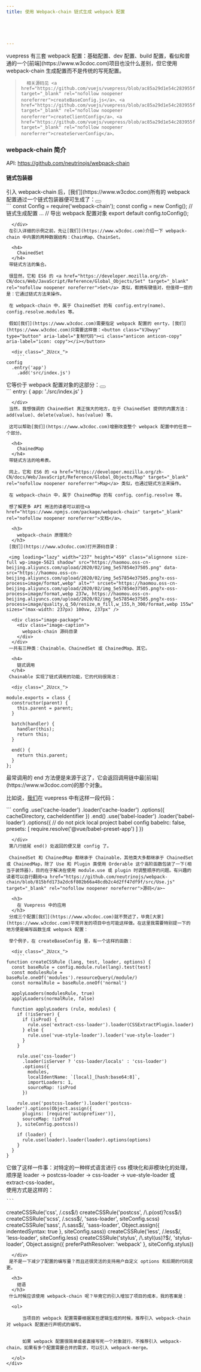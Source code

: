 ```yaml
---
title: 使用 Webpack-chain 链式生成 webpack 配置





---
```

<div>
 vuepress 有三套 webpack 配置：基础配置、dev 配置、build 配置，看似和普通的一个[前端](https://www.w3cdoc.com)项目也没什么差别，但它使用 webpack-chain 生成配置而不是传统的写死配置。
  
  <blockquote>
    
      相关源码见 <a href="https://github.com/vuejs/vuepress/blob/ac85a29d1e54c283955f72b32a29715855975811/lib/webpack/createBaseConfig.js" target="_blank" rel="nofollow noopener noreferrer">createBaseConfig.js</a>、<a href="https://github.com/vuejs/vuepress/blob/ac85a29d1e54c283955f72b32a29715855975811/lib/webpack/createClientConfig.js" target="_blank" rel="nofollow noopener noreferrer">createClientConfig</a>、<a href="https://github.com/vuejs/vuepress/blob/ac85a29d1e54c283955f72b32a29715855975811/lib/webpack/createServerConfig.js" target="_blank" rel="nofollow noopener noreferrer">createServerConfig</a>。
    
  </blockquote>
  <h3>
    webpack-chain 简介
  </h3>
 API: <a href="https://github.com/neutrinojs/webpack-chain">https://github.com/neutrinojs/webpack-chain</a>
  
  <h4>
    链式包装器
  </h4>
 引入 webpack-chain 后，[我们](https://www.w3cdoc.com)所有的 webpack 配置通过一个链式包装器便可生成了：<button class="VJbwyy" type="button" aria-label="复制代码"><i class="anticon anticon-copy" aria-label="icon: copy"></i></button>
  
  <div class="_2Uzcx_">
    ```
const Config = require('webpack-chain');
const config = new Config();
// 链式生成配置
...
// 导出 webpack 配置对象
export default config.toConfig();

```
  </div>
 在引入详细的示例之前，先让[我们](https://www.w3cdoc.com)介绍一下 webpack-chain 中内置的两种数据结构：ChainMap、ChainSet。
  
  <h4>
    ChainedSet
  </h4>
 带链式方法的集合。
  
 很显然，它和 ES6 的 <a href="https://developer.mozilla.org/zh-CN/docs/Web/JavaScript/Reference/Global_Objects/Set" target="_blank" rel="nofollow noopener noreferrer">Set</a> 类似，都拥有键值对，但值得一提的是：它通过链式方法来操作。
  
 在 webpack-chain 中，属于 ChainedSet 的有 config.entry(name)、config.resolve.modules 等。
  
 假如[我们](https://www.w3cdoc.com)需要指定 webpack 配置的 enrty，[我们](https://www.w3cdoc.com)只需要这样做：<button class="VJbwyy" type="button" aria-label="复制代码"><i class="anticon anticon-copy" aria-label="icon: copy"></i></button>
  
  <div class="_2Uzcx_">
    ```
config
  .entry('app')
    .add('src/index.js')

```
  </div>
 它等价于 webpack 配置对象的这部分：<button class="VJbwyy" type="button" aria-label="复制代码"><i class="anticon anticon-copy" aria-label="icon: copy"></i></button>
  
  <div class="_2Uzcx_">
    ```
entry: {
  app: './src/index.js'
}

```
  </div>
 当然，我想强调的 ChainedSet 真正强大的地方，在于 ChainedSet 提供的内置方法：add(value)、delete(value)、has(value) 等。
  
 这可以帮助[我们](https://www.w3cdoc.com)增删改查整个 webpack 配置中的任意一个部分。
  
  <h4>
    ChainedMap
  </h4>
 带链式方法的哈希表。
  
 同上，它和 ES6 的 <a href="https://developer.mozilla.org/zh-CN/docs/Web/JavaScript/Reference/Global_Objects/Map" target="_blank" rel="nofollow noopener noreferrer">Map</a> 类似，也通过链式方法来操作。
  
 在 webpack-chain 中，属于 ChainedMap 的有 config、config.resolve 等。
  
 想了解更多 API 用法的读者可以前往<a href="https://www.npmjs.com/package/webpack-chain" target="_blank" rel="nofollow noopener noreferrer">文档</a>。
  
  <h3>
    webpack-chain 原理简介
  </h3>
 [我们](https://www.w3cdoc.com)打开源码目录：
  
 <img loading="lazy" width="237" height="459" class="alignnone size-full wp-image-5621 shadow" src="https://haomou.oss-cn-beijing.aliyuncs.com/upload/2020/02/img_5e57854e37505.png" data-src="https://haomou.oss-cn-beijing.aliyuncs.com/upload/2020/02/img_5e57854e37505.png?x-oss-process=image/format,webp" alt="" srcset="https://haomou.oss-cn-beijing.aliyuncs.com/upload/2020/02/img_5e57854e37505.png?x-oss-process=image/format,webp 237w, https://haomou.oss-cn-beijing.aliyuncs.com/upload/2020/02/img_5e57854e37505.png?x-oss-process=image/quality,q_50/resize,m_fill,w_155,h_300/format,webp 155w" sizes="(max-width: 237px) 100vw, 237px" />
  
  <div class="image-package">
    <div class="image-caption">
      webpack-chain 源码目录
    </div>
  </div>
 一共有三种类：Chainable、ChainedSet 或 ChainedMap、其它。
  
  <h4>
    链式调用
  </h4>
 Chainable 实现了链式调用的功能，它的代码很简洁：
  
  <div class="_2Uzcx_">
    ```
module.exports = class {
  constructor(parent) {
    this.parent = parent;
  }

  batch(handler) {
    handler(this);
    return this;
  }

  end() {
    return this.parent;
  }
};

```
  </div>
 最常调用的 end 方法便是来源于这了，它会返回调用链中最[前端](https://www.w3cdoc.com)的那个对象。
  
 比如说，[我们](https://www.w3cdoc.com)在 vuepress 中有这样一段代码：
  
  <div class="_2Uzcx_">
    ```
config
    .use('cache-loader')
    .loader('cache-loader')
    .options({
      cacheDirectory,
      cacheIdentifier
    })
    .end()
    .use('babel-loader')
      .loader('babel-loader')
      .options({
        // do not pick local project babel config
        babelrc: false,
        presets: [
          require.resolve('@vue/babel-preset-app')
        ]
      })

```
  </div>
 第八行结尾 end() 处返回的便又是 config 了。
  
 ChainedSet 和 ChainedMap 都继承于 Chainable，其他类大多都继承于 ChainedSet 或 ChainedMap，除了 Use 和 Plugin 类使用 Orderable 这个高阶函数包装了一下(相当于装饰器)，目的在于解决在使用 module.use 或 plugin 时调整顺序的问题。有兴趣的读者可以自行翻阅<a href="https://github.com/neutrinojs/webpack-chain/blob/815bfd173a2dc6f802b66a48cdb2c4d2ff47df9f/src/Use.js" target="_blank" rel="nofollow noopener noreferrer">源码</a>~
  
  <h3>
    在 Vuepress 中的应用
  </h3>
 分成三个配置[我们](https://www.w3cdoc.com)就不赘述了，毕竟[大家](https://www.w3cdoc.com)平常开发的项目中也可能这样做。在这里我需要特别提一下的地方便是编写函数生成 webpack 配置：
  
 举个例子，在 createBaseConfig 里，有一个这样的函数：
  
  <div class="_2Uzcx_">
    ```
function createCSSRule (lang, test, loader, options) {
  const baseRule = config.module.rule(lang).test(test)
  const modulesRule = baseRule.oneOf('modules').resourceQuery(/module/)
  const normalRule = baseRule.oneOf('normal')

  applyLoaders(modulesRule, true)
  applyLoaders(normalRule, false)

  function applyLoaders (rule, modules) {
    if (!isServer) {
      if (isProd) {
        rule.use('extract-css-loader').loader(CSSExtractPlugin.loader)
      } else {
        rule.use('vue-style-loader').loader('vue-style-loader')
      }
    }

    rule.use('css-loader')
      .loader(isServer ? 'css-loader/locals' : 'css-loader')
      .options({
        modules,
        localIdentName: `[local]_[hash:base64:8]`,
        importLoaders: 1,
        sourceMap: !isProd
      })

    rule.use('postcss-loader').loader('postcss-loader').options(Object.assign({
      plugins: [require('autoprefixer')],
      sourceMap: !isProd
    }, siteConfig.postcss))

    if (loader) {
      rule.use(loader).loader(loader).options(options)
    }
  }
}

```
  </div>
 它做了这样一件事：对特定的一种样式语言进行 css 模块化和非模块化的处理，顺序是 loader -> postcss-loader -> css-loader -> vue-style-loader 或 extract-css-loader。<br /> 使用方式是这样的：
  
  <div class="_2Uzcx_">
    
      
    

    ```
createCSSRule('css', /\.css$/)
createCSSRule('postcss', /\.p(ost)?css$/)
createCSSRule('scss', /\.scss$/, 'sass-loader', siteConfig.scss)
createCSSRule('sass', /\.sass$/, 'sass-loader', Object.assign({ indentedSyntax: true }, siteConfig.sass))
createCSSRule('less', /\.less$/, 'less-loader', siteConfig.less)
createCSSRule('stylus', /\.styl(us)?$/, 'stylus-loader', Object.assign({
  preferPathResolver: 'webpack'
}, siteConfig.stylus))

```
  </div>
 是不是一下减少了配置的编写量？而且还很灵活的支持用户自定义 options 和后期的代码变更。
  
  <h3>
    结语
  </h3>
 什么时候应该使用 webpack-chain 呢？毕竟它的引入增加了项目的成本，我的答案是：
  
  <ol>
    
      当项目的 webpack 配置需要根据某些逻辑生成的时候，推荐引入 webpack-chain 对 webpack 配置进行声明式的编写。
    
    
      如果 webpack 配置很简单或者直接写死一个对象就行，不推荐引入 webpack-chain，如果有多个配置需要合并的需求，可以引入 webpack-merge。
    
  </ol>
</div>
